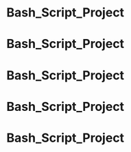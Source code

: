 # Bash_Script_Project
# Bash_Script_Project
# Bash_Script_Project
# Bash_Script_Project
# Bash_Script_Project
